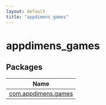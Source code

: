 ```yaml
---
layout: default
title: "appdimens_games"
---
```


# appdimens_games

## Packages

| Name |
|---|
| [com.appdimens.games](appdimens_games/com.appdimens.games/index.md) |